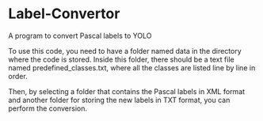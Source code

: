 # Label-Convertor
A program to convert Pascal labels to YOLO

To use this code, you need to have a folder named data in the directory where the code is stored. Inside this folder,
there should be a text file named predefined_classes.txt, where all the classes are listed line by line in order.

Then, by selecting a folder that contains the Pascal labels in XML format and another folder for storing the new labels in TXT format, you can perform the conversion.
